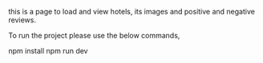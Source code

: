 this is a page to load and view hotels, its images and positive and negative reviews.

To run the project please use the below commands,

npm install
npm run dev
